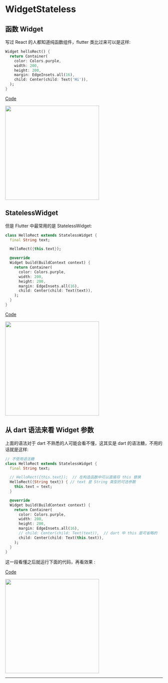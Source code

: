 # WidgetStateless

## 函数 Widget

写过 React 的人都知道纯函数组件，flutter 类比过来可以是这样:

```dart
Widget helloRect() {
  return Container(
    color: Colors.purple,
    width: 200,
    height: 200,
    margin: EdgeInsets.all(16),
    child: Center(child: Text('Hi')),
  );
}
```

[Code][function_widget]

<image src="./assets/function_widget.png" width="300" />

## StatelessWidget

但是 Flutter 中最常用的是 StatelessWidget:

```dart
class HelloRect extends StatelessWidget {
  final String text;

  HelloRect({this.text});

  @override
  Widget build(BuildContext context) {
    return Container(
      color: Colors.purple,
      width: 200,
      height: 200,
      margin: EdgeInsets.all(16),
      child: Center(child: Text(text)),
    );
  }
}
```

[Code][stateless_widget]

<image src="./assets/stateless_widget.png" width="300" />

## 从 dart 语法来看 Widget 参数

上面的语法对于 dart 不熟悉的人可能会看不懂，这其实是 dart 的语法糖，不用的话就是这样:

```dart
// 不使用语法糖
class HelloRect extends StatelessWidget {
  final String text;

  // HelloRect({this.text});  // 在构造函数中可以直接将 this 替换
  HelloRect({String text}) { // text 是 String 类型的可选参数
    this.text = text;
  }

  @override
  Widget build(BuildContext context) {
    return Container(
      color: Colors.purple,
      width: 200,
      height: 200,
      margin: EdgeInsets.all(16),
      // child: Center(child: Text(text)),  // dart 中 this 是可省略的
      child: Center(child: Text(this.text)),
    );
  }
}
```

这一段看懂之后就运行下面的代码，再看效果 :

[Code][stateless_widget_multi_params]

<image src="./assets/stateless_widget_multi_params.png" width="300" />

-----

[function_widget]:https://gist.githubusercontent.com/riskers/fb174083be0064aaa1c232e468ee8ed9/raw/7e1cfd2267267fa1aec5359a6517116985f8318e/function_widget.dart
[stateless_widget]:https://gist.githubusercontent.com/riskers/fb174083be0064aaa1c232e468ee8ed9/raw/f5cb58dea28d71a9a4b4fca979e3f14697462791/stateless_widget.dart
[stateless_widget_multi_params]:https://gist.githubusercontent.com/riskers/fb174083be0064aaa1c232e468ee8ed9/raw/ced8bda7d485ebc5cb6f2ab0e2a8fa35804f1223/stateless_widget_multi_params.dart